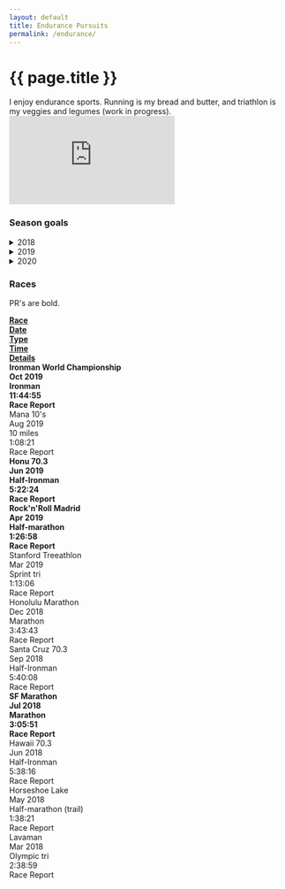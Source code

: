 ```yaml
---
layout: default
title: Endurance Pursuits
permalink: /endurance/
--- 
```


# {{ page.title }}

<div class="row">
    <div class="col-8">I enjoy endurance sports. Running is my bread and butter, and triathlon is my veggies and legumes (work in progress).</div>
    <div class = "col-4"><iframe height='160' width='300' frameborder='0' allowtransparency='true' scrolling='no' src='https://www.strava.com/athletes/38702205/activity-summary/3fdde31678660e67b32fc2cda4ffc53b5a221592'></iframe></div>
</div>

### Season goals
<details>
    <summary>2018</summary>

    Test text.
</details>

<details>
    <summary>2019</summary>

    Test text.
</details>

<details>
    <summary>2020</summary>

    Test text.
</details>


### Races

PR's are bold.
 
<div class="row">
    <div class="col-3"><u><b>Race</b></u></div>
    <div class="col-2"><u><b>Date</b></u></div>
    <div class="col-3"><u><b>Type</b></u></div>
    <div class="col-2"><u><b>Time</b></u></div>
    <div class="col-2"><u><b>Details</b></u></div>
</div>

<div class="row">
    <div class="col-3"><b>Ironman World Championship</b></div>
    <div class="col-2"><b>Oct 2019</b></div>
    <div class="col-3"><b>Ironman</b></div>
    <div class="col-2"><b>11:44:55</b></div>
    <div class="col-2"><b>Race Report</b></div>
</div>

<div class="row">
    <div class="col-3">Mana 10's</div>
    <div class="col-2">Aug 2019</div>
    <div class="col-3">10 miles</div>
    <div class="col-2">1:08:21</div>
    <div class="col-2">Race Report</div>
</div>

<div class="row">
    <div class="col-3"><b>Honu 70.3</b></div>
    <div class="col-2"><b>Jun 2019</b></div>
    <div class="col-3"><b>Half-Ironman</b></div>
    <div class="col-2"><b>5:22:24</b></div>
    <div class="col-2"><b>Race Report</b></div>
</div>

<div class="row">
    <div class="col-3"><b>Rock'n'Roll Madrid</b></div>
    <div class="col-2"><b>Apr 2019</b></div>
    <div class="col-3"><b>Half-marathon</b></div>
    <div class="col-2"><b>1:26:58</b></div>
    <div class="col-2"><b>Race Report</b></div>
</div>

<div class="row">
    <div class="col-3">Stanford Treeathlon</div>
    <div class="col-2">Mar 2019</div>
    <div class="col-3">Sprint tri</div>
    <div class="col-2">1:13:06</div>
    <div class="col-2">Race Report</div>
</div>

<div class="row">
    <div class="col-3">Honolulu Marathon</div>
    <div class="col-2">Dec 2018</div>
    <div class="col-3">Marathon</div>
    <div class="col-2">3:43:43</div>
    <div class="col-2">Race Report</div>
</div>

<div class="row">
    <div class="col-3">Santa Cruz 70.3</div>
    <div class="col-2">Sep 2018</div>
    <div class="col-3">Half-Ironman</div>
    <div class="col-2">5:40:08</div>
    <div class="col-2">Race Report</div>
</div>

<div class="row">
    <div class="col-3"><b>SF Marathon</b></div>
    <div class="col-2"><b>Jul 2018</b></div>
    <div class="col-3"><b>Marathon</b></div>
    <div class="col-2"><b>3:05:51</b></div>
    <div class="col-2"><b>Race Report</b></div>
</div>

<div class="row">
    <div class="col-3">Hawaii 70.3</div>
    <div class="col-2">Jun 2018</div>
    <div class="col-3">Half-Ironman</div>
    <div class="col-2">5:38:16</div>
    <div class="col-2">Race Report</div>
</div>

<div class="row">
    <div class="col-3">Horseshoe Lake</div>
    <div class="col-2">May 2018</div>
    <div class="col-3">Half-marathon (trail)</div>
    <div class="col-2">1:38:21</div>
    <div class="col-2">Race Report</div>
</div>

<div class="row">
    <div class="col-3">Lavaman</div>
    <div class="col-2">Mar 2018</div>
    <div class="col-3">Olympic tri</div>
    <div class="col-2">2:38:59</div>
    <div class="col-2">Race Report</div>
</div>


&nbsp;
&nbsp;
